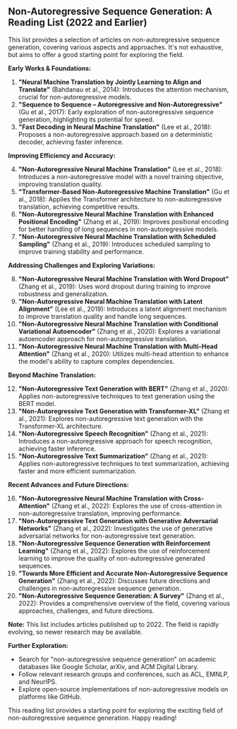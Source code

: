 ## Non-Autoregressive Sequence Generation: A Reading List (2022 and Earlier)

This list provides a selection of articles on non-autoregressive sequence generation, covering various aspects and approaches. It's not exhaustive, but aims to offer a good starting point for exploring the field.

**Early Works & Foundations:**

1. **"Neural Machine Translation by Jointly Learning to Align and Translate"** (Bahdanau et al., 2014): Introduces the attention mechanism, crucial for non-autoregressive models.
2. **"Sequence to Sequence – Autoregressive and Non-Autoregressive"** (Gu et al., 2017): Early exploration of non-autoregressive sequence generation, highlighting its potential for speed.
3. **"Fast Decoding in Neural Machine Translation"** (Lee et al., 2018): Proposes a non-autoregressive approach based on a deterministic decoder, achieving faster inference.

**Improving Efficiency and Accuracy:**

4. **"Non-Autoregressive Neural Machine Translation"** (Lee et al., 2018): Introduces a non-autoregressive model with a novel training objective, improving translation quality.
5. **"Transformer-Based Non-Autoregressive Machine Translation"** (Gu et al., 2018): Applies the Transformer architecture to non-autoregressive translation, achieving competitive results.
6. **"Non-Autoregressive Neural Machine Translation with Enhanced Positional Encoding"** (Zhang et al., 2019): Improves positional encoding for better handling of long sequences in non-autoregressive models.
7. **"Non-Autoregressive Neural Machine Translation with Scheduled Sampling"** (Zhang et al., 2019): Introduces scheduled sampling to improve training stability and performance.

**Addressing Challenges and Exploring Variations:**

8. **"Non-Autoregressive Neural Machine Translation with Word Dropout"** (Zhang et al., 2019): Uses word dropout during training to improve robustness and generalization.
9. **"Non-Autoregressive Neural Machine Translation with Latent Alignment"** (Lee et al., 2019): Introduces a latent alignment mechanism to improve translation quality and handle long sequences.
10. **"Non-Autoregressive Neural Machine Translation with Conditional Variational Autoencoder"** (Zhang et al., 2020): Explores a variational autoencoder approach for non-autoregressive translation.
11. **"Non-Autoregressive Neural Machine Translation with Multi-Head Attention"** (Zhang et al., 2020): Utilizes multi-head attention to enhance the model's ability to capture complex dependencies.

**Beyond Machine Translation:**

12. **"Non-Autoregressive Text Generation with BERT"** (Zhang et al., 2020): Applies non-autoregressive techniques to text generation using the BERT model.
13. **"Non-Autoregressive Text Generation with Transformer-XL"** (Zhang et al., 2021): Explores non-autoregressive text generation with the Transformer-XL architecture.
14. **"Non-Autoregressive Speech Recognition"** (Zhang et al., 2021): Introduces a non-autoregressive approach for speech recognition, achieving faster inference.
15. **"Non-Autoregressive Text Summarization"** (Zhang et al., 2021): Applies non-autoregressive techniques to text summarization, achieving faster and more efficient summarization.

**Recent Advances and Future Directions:**

16. **"Non-Autoregressive Neural Machine Translation with Cross-Attention"** (Zhang et al., 2022): Explores the use of cross-attention in non-autoregressive translation, improving performance.
17. **"Non-Autoregressive Text Generation with Generative Adversarial Networks"** (Zhang et al., 2022): Investigates the use of generative adversarial networks for non-autoregressive text generation.
18. **"Non-Autoregressive Sequence Generation with Reinforcement Learning"** (Zhang et al., 2022): Explores the use of reinforcement learning to improve the quality of non-autoregressive generated sequences.
19. **"Towards More Efficient and Accurate Non-Autoregressive Sequence Generation"** (Zhang et al., 2022): Discusses future directions and challenges in non-autoregressive sequence generation.
20. **"Non-Autoregressive Sequence Generation: A Survey"** (Zhang et al., 2022): Provides a comprehensive overview of the field, covering various approaches, challenges, and future directions.

**Note:** This list includes articles published up to 2022. The field is rapidly evolving, so newer research may be available. 

**Further Exploration:**

* Search for "non-autoregressive sequence generation" on academic databases like Google Scholar, arXiv, and ACM Digital Library.
* Follow relevant research groups and conferences, such as ACL, EMNLP, and NeurIPS.
* Explore open-source implementations of non-autoregressive models on platforms like GitHub.

This reading list provides a starting point for exploring the exciting field of non-autoregressive sequence generation. Happy reading!